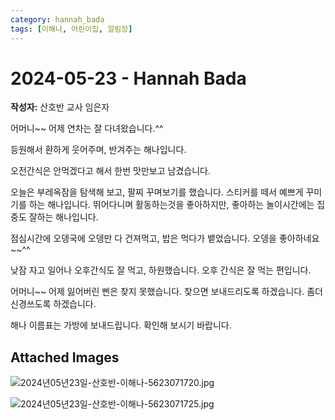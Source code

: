 ```yaml
---
category: hannah_bada
tags: [이해나, 어린이집, 알림장]
---
```


# 2024-05-23 - Hannah Bada

**작성자:** 산호반 교사 임은자  

어머니~~ 어제 연차는  잘 다녀왔습니다.^^

등원해서 환하게 웃어주며, 반겨주는 해나입니다.

오전간식은 안먹겠다고 해서 한번 맛만보고 남겼습니다. 

오늘은 부레옥잠을 탐색해 보고, 팔찌 꾸며보기를 했습니다. 스티커를 떼서 예쁘게 꾸미기를 하는 해나입니다. 뛰어다니며 활동하는것을 좋아하지만, 좋아하는 놀이시간에는 집중도 잘하는 해나입니다.

점심시간에 오뎅국에 오뎅만 다 건져먹고, 밥은 먹다가 뱉었습니다. 오뎅을 좋아하네요~~^^

낮잠 자고 일어나 오후간식도 잘 먹고, 하원했습니다. 오후 간식은 잘 먹는 편입니다.

어머니~~ 어제 잃어버린 삔은 찾지 못했습니다. 찾으면 보내드리도록  하겠습니다. 좀더 신경쓰도록 하겠습니다.

해나 이름표는 가방에 보내드립니다. 확인해 보시기 바랍니다.

## Attached Images
![2024년05년23일-산호반-이해나-5623071720.jpg](d:\Users\hannah\Downloads\kids\photo\2024년05년23일-산호반-이해나-5623071720.jpg)

![2024년05년23일-산호반-이해나-5623071725.jpg](d:\Users\hannah\Downloads\kids\photo\2024년05년23일-산호반-이해나-5623071725.jpg)

